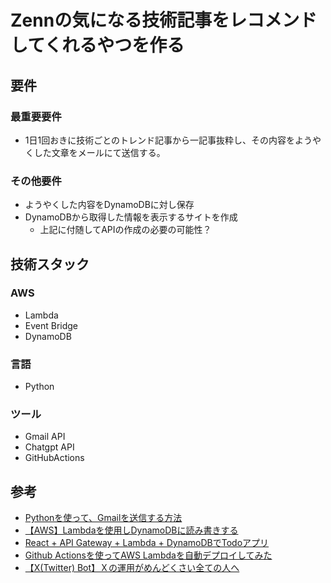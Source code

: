 # Zennの気になる技術記事をレコメンドしてくれるやつを作る

## 要件

### 最重要要件
- 1日1回おきに技術ごとのトレンド記事から一記事抜粋し、その内容をようやくした文章をメールにて送信する。

### その他要件
- ようやくした内容をDynamoDBに対し保存
- DynamoDBから取得した情報を表示するサイトを作成
  - 上記に付随してAPIの作成の必要の可能性？

## 技術スタック

### AWS
- Lambda
- Event Bridge
- DynamoDB

### 言語
- Python

### ツール
- Gmail API
- Chatgpt API
- GitHubActions


## 参考
- [Pythonを使って、Gmailを送信する方法](https://note.com/noa813/n/nde0116fcb03f)
- [【AWS】Lambdaを使用しDynamoDBに読み書きする](https://zenn.dev/enumura/articles/71d88d98bc7052)
- [React + API Gateway + Lambda + DynamoDBでTodoアプリ](https://qiita.com/chain792/items/97d5dfd5a1b40ac63e05)
- [Github Actionsを使ってAWS Lambdaを自動デプロイしてみた](https://qiita.com/hasesho/items/c5100eeb3393b412d816)
- [【X(Twitter) Bot】Ｘの運用がめんどくさい全ての人へ](https://zenn.dev/enterrocken/articles/e6ae6ddcc121d8)
